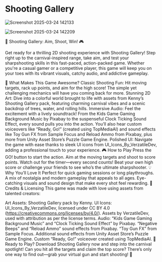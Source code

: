 # Shooting Gallery

![Screenshot 2025-03-24 142133](https://github.com/user-attachments/assets/4e83a67f-bc24-4644-9616-adcadd773580)





![Screenshot 2025-03-24 142209](https://github.com/user-attachments/assets/9c6b7b63-5df2-42d9-b8f0-39c3166fc174)


🎯 Shooting Gallery: Aim, Shoot, Win! 🎮

Get ready for a thrilling 2D shooting experience with Shooting Gallery! Step right up to the carnival-inspired range, take aim, and test your sharpshooting skills in this fast-paced, action-packed game. Whether you're a casual gamer or a competitive player, this game will keep you on your toes with its vibrant visuals, catchy audio, and addictive gameplay.

🌟 What Makes This Game Awesome?
Classic Shooting Fun: Hit moving targets, rack up points, and aim for the high score! The simple yet challenging mechanics will have you coming back for more.
Stunning 2D Art: Dive into a colorful world brought to life with assets from Kenny’s Shooting Gallery pack, featuring charming carnival vibes and a scenic backdrop of trees, water, and rolling hills.
Immersive Audio: Feel the excitement with a lively soundtrack! From the Kids Game Gaming Background Music by Pixabay to the suspenseful Clock Ticking Sound Effect, every sound pulls you into the action. You’ll also hear custom voiceovers like “Ready, Go!” (created using TopMediaAI) and sound effects like Toy Gun FX from Sample Focus and Reload Ammo from Pixabay, plus more from Unity Asset Store’s Puzzle Game Engine.
Polished UI: Navigate the game with ease thanks to sleek UI icons from UI_Icons_By_VerzatileDev, adding a professional touch to your experience.
🎮 How to Play
Press the GO! button to start the action.
Aim at the moving targets and shoot to score points.
Watch out for the timer—every second counts!
Beat your own high score or challenge your friends to see who’s the ultimate sharpshooter.
💡 Why You’ll Love It
Perfect for quick gaming sessions or long playthroughs.
A mix of nostalgia and modern gameplay that appeals to all ages.
Eye-catching visuals and sound design that make every shot feel rewarding.
📜 Credits & Licensing
This game was made with love using assets from talented creators:

Art Assets: Shooting Gallery pack by Kenny.
UI Icons: UI_Icons_By_VerzatileDev, licensed under CC BY 4.0 (https://creativecommons.org/licenses/by/4.0/). Assets by VerzatileDev, used with attribution as per the license terms.
Audio:
“Kids Game Gaming Background Music” and “Clock Ticking Sound Effect” by Pixabay.
“Negative Beeps” and “Reload Ammo” sound effects from Pixabay.
“Toy Gun FX” from Sample Focus.
Additional sound effects from Unity Asset Store’s Puzzle Game Engine.
Custom “Ready, Go!” voiceover created using TopMediaAI.
🚀 Ready to Play?
Download Shooting Gallery now and step into the carnival spotlight! Can you hit all the targets and claim the top score? There’s only one way to find out—grab your virtual gun and start shooting! 🎉

